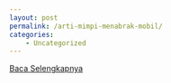 ```yaml
---
layout: post
permalink: /arti-mimpi-menabrak-mobil/
categories:
    - Uncategorized
---
```


[Baca Selengkapnya](/01)